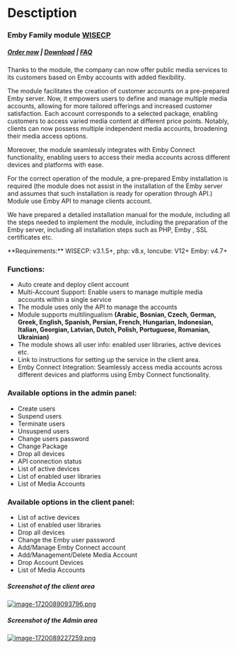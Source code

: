 # Desctiption

### Emby Family module **[WISECP](https://puqcloud.com/link.php?id=78)** 

##### [Order now](https://puqcloud.com/index.php?rp=/store/wisecp-module-emby-family) | [Download](https://download.puqcloud.com/WISECP/Product/PUQ_WISECP-Emby-Family/) | [FAQ](https://faq.puqcloud.com/)

Thanks to the module, the company can now offer public media services to its customers based on Emby accounts with added flexibility.

The module facilitates the creation of customer accounts on a pre-prepared Emby server. Now, it empowers users to define and manage multiple media accounts, allowing for more tailored offerings and increased customer satisfaction. Each account corresponds to a selected package, enabling customers to access varied media content at different price points. Notably, clients can now possess multiple independent media accounts, broadening their media access options.

Moreover, the module seamlessly integrates with Emby Connect functionality, enabling users to access their media accounts across different devices and platforms with ease.

<p class="callout info">For the correct operation of the module, a pre-prepared Emby installation is required (the module does not assist in the installation of the Emby server and assumes that such installation is ready for operation through API.) Module use Emby API to manage clients account.</p>

<p class="callout info">We have prepared a detailed installation manual for the module, including all the steps needed to implement the module, including the preparation of the Emby server, including all installation steps such as PHP, Emby , SSL certificates etc.</p>

<p class="callout success">**Requirements:** WISECP: v3.1.5+, php: v8.x, Ioncube: V12+  
Emby: v4.7+</p>

### Functions:

- Auto create and deploy client account
- Multi-Account Support: Enable users to manage multiple media accounts within a single service
- The module uses only the API to manage the accounts
- Module supports multilingualism **(Arabic, Bosnian, Czech, German, Greek, English, Spanish, Persian, French, Hungarian, Indonesian, Italian, Georgian, Latvian, Dutch, Polish, Portuguese, Romanian, Ukrainian)**
- The module shows all user info: enabled user libraries, active devices etc.
- Link to instructions for setting up the service in the client area.
- Emby Connect Integration: Seamlessly access media accounts across different devices and platforms using Emby Connect functionality.

### Available options in the admin panel:

- Create users
- Suspend users
- Terminate users
- Unsuspend users
- Change users password
- Change Package
- Drop all devices
- API connection status
- List of active devices
- List of enabled user libraries
- List of Media Accounts

### Available options in the client panel:

- List of active devices
- List of enabled user libraries
- Drop all devices
- Change the Emby user password
- Add/Manage Emby Connect account
- Add/Management/Delete Media Account
- Drop Account Devices
- List of Media Accounts

##### Screenshot of the client area

[![image-1720089093796.png](https://doc.puq.info/uploads/images/gallery/2024-07/scaled-1680-/image-1720089093796.png)](https://doc.puq.info/uploads/images/gallery/2024-07/image-1720089093796.png)

##### Screenshot of the Admin area

[![image-1720089227259.png](https://doc.puq.info/uploads/images/gallery/2024-07/scaled-1680-/image-1720089227259.png)](https://doc.puq.info/uploads/images/gallery/2024-07/image-1720089227259.png)